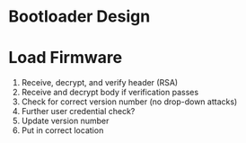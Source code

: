 # Bootloader Design

# Load Firmware
 
1. Receive, decrypt, and verify header (RSA)
2. Receive and decrypt body if verification passes
3. Check for correct version number (no drop-down attacks)
4. Further user credential check?
5. Update version number
6. Put in correct location


